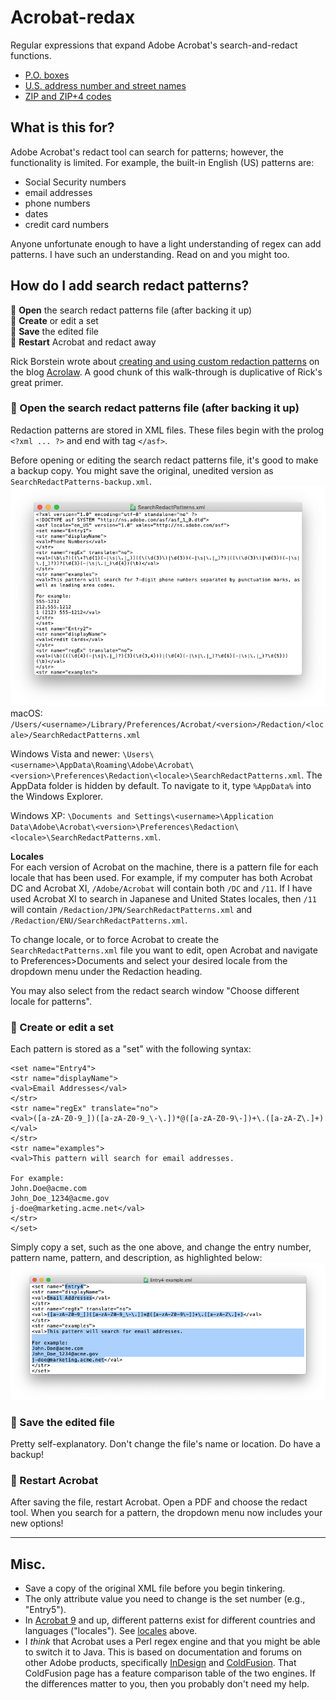 # Acrobat-redax
Regular expressions that expand Adobe Acrobat's search-and-redact functions.

- [P.O. boxes](/patterns/po-boxes.xml)
- [U.S. address number and street names](/patterns/US-street-addresses.xml)
- [ZIP and ZIP+4 codes](/patterns/ZIP-Codes.xml)

## What is this for?
Adobe Acrobat's redact tool can search for patterns; however, the functionality is limited. For example, the built-in English (US) patterns are:
- Social Security numbers
- email addresses
- phone numbers
- dates
- credit card numbers

Anyone unfortunate enough to have a light understanding of regex can add patterns. I have such an understanding. Read on and you might too.

## How do I add search redact patterns?
📂 **Open** the search redact patterns file (after backing it up)  
📝 **Create** or edit a set  
💾 **Save** the edited file  
🔏 **Restart** Acrobat and redact away  

Rick Borstein wrote about [creating and using custom redaction patterns](https://blogs.adobe.com/acrolaw/2011/05/creating_and_using_custom_redact/) on the blog [Acrolaw](https://blogs.adobe.com/acrolaw/). A good chunk of this walk-through is duplicative of Rick's great primer.

### 📂 Open the search redact patterns file (after backing it up)
Redaction patterns are stored in XML files. These files begin with the prolog `<?xml ... ?>` and end with tag `</asf>`.

Before opening or editing the search redact patterns file, it's good to make a backup copy. You might save the original, unedited version as `SearchRedactPatterns-backup.xml`.
![screenshot of the beginning of SearchRedactPatterns.xml](images/SearchRedactPatterns-example.png)
macOS:
`/Users/<username>/Library/Preferences/Acrobat/<version>/Redaction/<locale>/SearchRedactPatterns.xml`

Windows Vista and newer:
`\Users\<username>\AppData\Roaming\Adobe\Acrobat\<version>\Preferences\Redaction\<locale>\SearchRedactPatterns.xml`. The AppData folder is hidden by default. To navigate to it, type `%AppData%` into the Windows Explorer.

Windows XP:
`\Documents and Settings\<username>\Application Data\Adobe\Acrobat\<version>\Preferences\Redaction\<locale>\SearchRedactPatterns.xml`.

**Locales**  
For each version of Acrobat on the machine, there is a pattern file for each locale that has been used. For example, if my computer has both Acrobat DC and Acrobat XI, `/Adobe/Acrobat` will contain both `/DC` and `/11`. If I have used Acrobat XI to search in Japanese and United States locales, then ``/11`` will contain  `/Redaction/JPN/SearchRedactPatterns.xml` and `/Redaction/ENU/SearchRedactPatterns.xml`.

To change locale, or to force Acrobat to create the `SearchRedactPatterns.xml` file you want to edit, open Acrobat and navigate to Preferences>Documents and select your desired locale from the dropdown menu under the Redaction heading.

You may also select from the redact search window "Choose different locale for patterns".

### 📝 Create or edit a set
Each pattern is stored as a "set" with the following syntax:
```
<set name="Entry4">
<str name="displayName">
<val>Email Addresses</val>
</str>
<str name="regEx" translate="no">
<val>([a-zA-Z0-9_])([a-zA-Z0-9_\-\.])*@([a-zA-Z0-9\-])+\.([a-zA-Z\.]+)</val>
</str>
<str name="examples">
<val>This pattern will search for email addresses.

For example:
John.Doe@acme.com
John_Doe_1234@acme.gov
j-doe@marketing.acme.net</val>
</str>
</set>
```

Simply copy a set, such as the one above, and change the entry number, pattern name, pattern, and description, as highlighted below:
![screenshot example highlighting the entry number, pattern name, pattern, and description](images/Entry4-example.png)

### 💾 Save the edited file
Pretty self-explanatory. Don't change the file's name or location. Do have a backup!

### 🔏 Restart Acrobat
After saving the file, restart Acrobat. Open a PDF and choose the redact tool. When you search for a pattern, the dropdown menu now includes your new options!

---
## Misc.
- Save a copy of the original XML file before you begin tinkering.
- The only attribute value you need to change is the set number (e.g., "Entry5").
- In [Acrobat 9](https://helpx.adobe.com/archive/acrobat/acrobat-9-troubleshooting.pdf) and up, different patterns exist for different countries and languages ("locales"). See [locales](#-open-the-search-redact-patterns-file-after-backing-it-up) above.
- I *think* that Acrobat uses a Perl regex engine and that you might be able to switch it to Java. This is based on documentation and forums on other Adobe products, specifically [InDesign](https://community.adobe.com/t5/indesign/grep-what-is-the-base-syntax-of-indesign-grep/td-p/10321905) and [ColdFusion](https://helpx.adobe.com/coldfusion/developing-applications/the-cfml-programming-language/using-regular-expressions-in-functions/regular-expression-syntax.html). That ColdFusion page has a feature comparison table of the two engines. If the differences matter to you, then you probably don't need my help.
